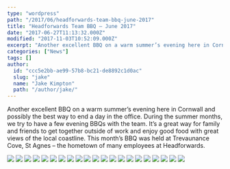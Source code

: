 ```yaml
---
type: "wordpress"
path: "/2017/06/headforwards-team-bbq-june-2017"
title: "Headforwards Team BBQ – June 2017"
date: "2017-06-27T11:13:32.000Z"
modified: "2017-11-03T10:52:09.000Z"
excerpt: "Another excellent BBQ on a warm summer’s evening here in Cornwall and possibly the best way to end a day in the office. During the summer months, we try to have a few evening BBQs with the team. It’s a great way for family and friends to get together outside of work and enjoy good food …"
categories: ["News"]
tags: []
author:
  id: "ccc5e2bb-ae99-57b8-bc21-de8892c1d0ac"
  slug: "jake"
  name: "Jake Kimpton"
  path: "/author/jake/"
---
```

Another excellent BBQ on a warm summer’s evening here in Cornwall and possibly the best way to end a day in the office. During the summer months, we try to have a few evening BBQs with the team. It’s a great way for family and friends to get together outside of work and enjoy good food with great views of the local coastline. This month’s BBQ was held at Trevaunance Cove, St Agnes – the hometown of many employees at Headforwards.


<section class="gallery">


![](/wp-content/uploads/2017/06/IMG_2572.jpg)
![](/wp-content/uploads/2017/06/IMG_2560-1.jpg)
![](/wp-content/uploads/2017/06/IMG_2566.jpg)
![](/wp-content/uploads/2017/06/DSCF9100-web-2048.jpg)
![](/wp-content/uploads/2017/06/DSCF9101-web-2048.jpg)
![](/wp-content/uploads/2017/06/DSCF9102-web-2048.jpg)
![](/wp-content/uploads/2017/06/DSCF9105-web-2048.jpg)
![](/wp-content/uploads/2017/06/DSCF9106-web-2048.jpg)
![](/wp-content/uploads/2017/06/DSCF9108-web-2048.jpg)
![](/wp-content/uploads/2017/06/DSCF9110-web-2048.jpg)
![](/wp-content/uploads/2017/06/DSCF9111-web-2048.jpg)
![](/wp-content/uploads/2017/06/DSCF9113-web-2048.jpg)
![](/wp-content/uploads/2017/06/DSCF9116-web-2048.jpg)
![](/wp-content/uploads/2017/06/DSCF9120-web-2048.jpg)
![](/wp-content/uploads/2017/06/DSCF9123-web-2048.jpg)
![](/wp-content/uploads/2017/06/DSCF9124-web-2048.jpg)
![](/wp-content/uploads/2017/06/DSCF9125-web-2048.jpg)
![](/wp-content/uploads/2017/06/DSCF9127-web-2048.jpg)
![](/wp-content/uploads/2017/06/DSCF9129-web-2048.jpg)
![](/wp-content/uploads/2017/06/DSCF9134-web-2048.jpg)
![](/wp-content/uploads/2017/06/DSCF9135-web-2048.jpg)

</section>


